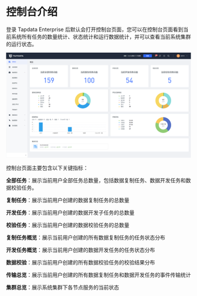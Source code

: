 # 控制台介绍

登录 Tapdata Enterprise 后默认会打开控制台页面，您可以在控制台页面看到当前系统所有任务的数量统计、状态统计和运行数据统计，并可以查看当前系统集群的运行状态。

![](../images/workshop.png)

控制台页面主要包含以下关键指标：

**全部任务**：展示当前用户全部任务总数量，包括数据复制任务、数据开发任务和数据校验任务。

**复制任务**：展示当前用户创建的数据复制任务的总数量

**开发任务**：展示当前用户创建的数据开发子任务的总数量

**校验任务**：展示当前用户创建的数据校验任务的总数量

**复制任务概览**：展示当前用户创建的所有数据复制任务的任务状态分布

**开发任务概览**：展示当前用户创建的数据开发任务的任务状态分布

**数据校验**：展示当前用户创建的所有数据校验任务的校验结果分布

**传输总览**：展示当前用户创建的所有数据复制任务和数据开发任务的事件传输统计

**集群总览**：展示系统集群下各节点服务的当前状态